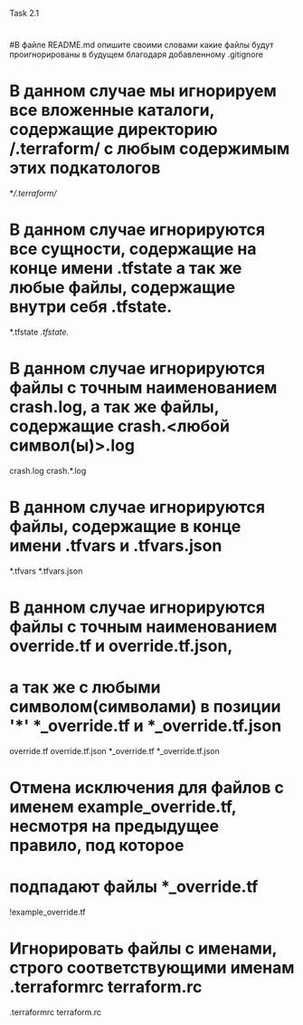 Task 2.1

#
#В файле README.md опишите своими словами какие файлы будут проигнорированы в будущем благодаря добавленному .gitignore
#

# В данном случае мы игнорируем все вложенные каталоги, содержащие директорию /.terraform/ с любым содержимым этих подкатологов

**/.terraform/*

# В данном случае игнорируются все сущности, содержащие на конце имени .tfstate а так же любые файлы, содержащие внутри себя .tfstate.

*.tfstate
*.tfstate.*

# В данном случае игнорируются файлы с точным наименованием crash.log, а так же файлы, содержащие crash.<любой символ(ы)>.log 

crash.log
crash.*.log

# В данном случае игнорируются файлы, содержащие в конце имени .tfvars и .tfvars.json

*.tfvars
*.tfvars.json

# В данном случае игнорируются файлы с точным наименованием override.tf и override.tf.json, 
# а так же с любыми символом(символами) в позиции '*'  *_override.tf и *_override.tf.json

override.tf
override.tf.json
*_override.tf
*_override.tf.json

# Отмена исключения для файлов с именем example_override.tf, несмотря на предыдущее правило, под которое
# подпадают файлы *_override.tf

!example_override.tf

# Игнорировать файлы с именами, строго соответствующими именам .terraformrc terraform.rc
 
.terraformrc
terraform.rc
